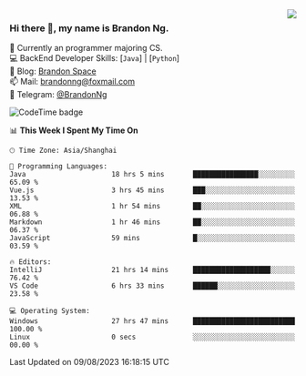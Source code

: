 <img  align="right" src="https://github-readme-stats-brandon0824.vercel.app/api/top-langs/?username=brandon0824&layout=compact">

### Hi there 👋, my name is Brandon Ng.

🌱 Currently an programmer majoring CS.  
💻 BackEnd Developer Skills: [`Java`] | [`Python`]  
📝 Blog: [Brandon Space](https://brandonng.tech)  
📫 Mail: brandonng@foxmail.com  
📰 Telegram: [@BrandonNg](https://t.me/BrandonNg24)  

![CodeTime badge](https://img.shields.io/endpoint?style=flat-square&url=https%3A%2F%2Fapi.codetime.dev%2Fshield%3Fid%3D128%26project%3D%26in%3D604800000)

<!--START_SECTION:waka-->
📊 **This Week I Spent My Time On** 

```text
🕑︎ Time Zone: Asia/Shanghai

💬 Programming Languages: 
Java                     18 hrs 5 mins       ████████████████░░░░░░░░░   65.09 % 
Vue.js                   3 hrs 45 mins       ███░░░░░░░░░░░░░░░░░░░░░░   13.53 % 
XML                      1 hr 54 mins        ██░░░░░░░░░░░░░░░░░░░░░░░   06.88 % 
Markdown                 1 hr 46 mins        ██░░░░░░░░░░░░░░░░░░░░░░░   06.37 % 
JavaScript               59 mins             █░░░░░░░░░░░░░░░░░░░░░░░░   03.59 % 

🔥 Editors: 
IntelliJ                 21 hrs 14 mins      ███████████████████░░░░░░   76.42 % 
VS Code                  6 hrs 33 mins       ██████░░░░░░░░░░░░░░░░░░░   23.58 % 

💻 Operating System: 
Windows                  27 hrs 47 mins      █████████████████████████   100.00 % 
Linux                    0 secs              ░░░░░░░░░░░░░░░░░░░░░░░░░   00.00 % 
```


 Last Updated on 09/08/2023 16:18:15 UTC
<!--END_SECTION:waka-->
